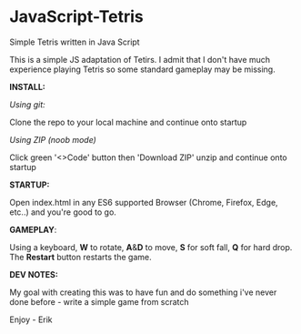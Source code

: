 # JavaScript-Tetris
Simple Tetris written in Java Script

This is a simple JS adaptation of Tetirs. 
I admit that I don't have much experience playing Tetris so some standard gameplay may be missing.

**INSTALL:**

*Using git:*

Clone the repo to your local machine and continue onto startup

*Using ZIP (noob mode)*

Click green '<>Code' button then 'Download ZIP' unzip and continue onto startup

**STARTUP:**

Open index.html in any ES6 supported Browser (Chrome, Firefox, Edge, etc..) and you're good to go.

**GAMEPLAY**:

Using a keyboard, **W** to rotate, **A**&**D** to move, **S** for soft fall, **Q** for hard drop. The **Restart** button restarts the game.

**DEV NOTES:**

My goal with creating this was to have fun and do something i've never done before - write a simple game from scratch

Enjoy - Erik
